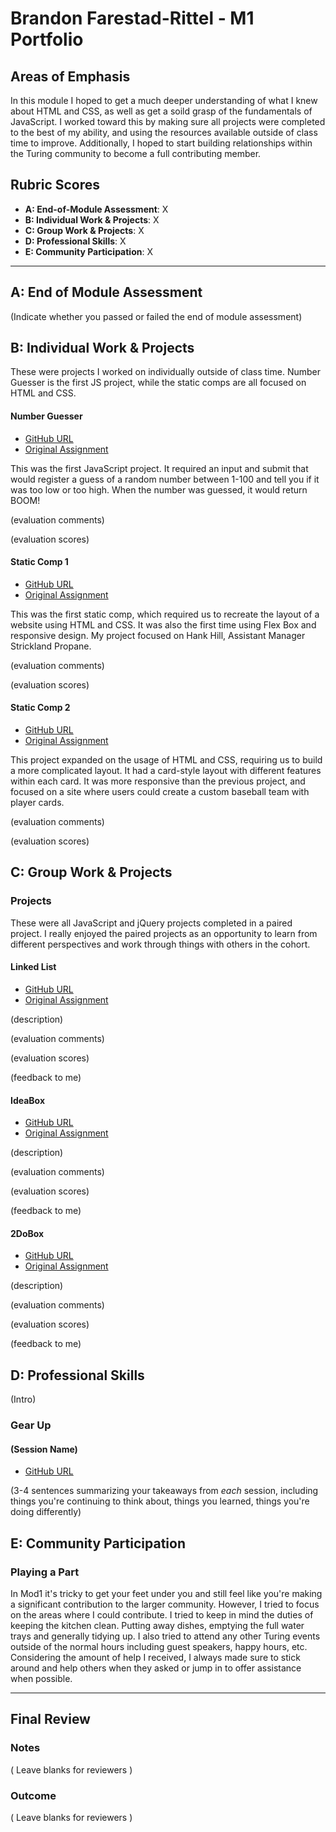 # Brandon Farestad-Rittel - M1 Portfolio

## Areas of Emphasis

In this module I hoped to get a much deeper understanding of what I knew about HTML and CSS, as well as get a soild grasp of the fundamentals of JavaScript. I worked toward this by making sure all projects were completed to the best of my ability, and using the resources available outside of class time to improve. Additionally, I hoped to start building relationships within the Turing community to become a full contributing member.

## Rubric Scores

* **A: End-of-Module Assessment**: X
* **B: Individual Work & Projects**: X
* **C: Group Work & Projects**: X
* **D: Professional Skills**: X
* **E: Community Participation**: X

-----------------------

## A: End of Module Assessment

(Indicate whether you passed or failed the end of module assessment)


## B: Individual Work & Projects

These were projects I worked on individually outside of class time. Number Guesser is the first JS project, while the static comps are all focused on HTML and CSS.

#### Number Guesser

* [GitHub URL](https://github.com/bfarestadrittel/number-guesser)
* [Original Assignment](http://frontend.turing.io/projects/number-guesser.html)

This was the first JavaScript project. It required an input and submit that would register a guess of a random number between 1-100 and tell you if it was too low or too high. When the number was guessed, it would return BOOM!

(evaluation comments)

(evaluation scores)

#### Static Comp 1

* [GitHub URL](https://github.com/bfarestadrittel/bfr-comp-challenge-1)
* [Original Assignment](http://frontend.turing.io/projects/m1-static-comp-1.html)

This was the first static comp, which required us to recreate the layout of a website using HTML and CSS. It was also the first time using Flex Box and responsive design. My project focused on Hank Hill, Assistant Manager Strickland Propane. 

(evaluation comments)

(evaluation scores)

#### Static Comp 2

* [GitHub URL](https://github.com/bfarestadrittel/bfr-comp-challenge-2)
* [Original Assignment](http://frontend.turing.io/projects/m1-static-comp-2.html)

This project expanded on the usage of HTML and CSS, requiring us to build a more complicated layout. It had a card-style layout with different features within each card. It was more responsive than the previous project, and focused on a site where users could create a custom baseball team with player cards.

(evaluation comments)

(evaluation scores)

## C: Group Work & Projects

### Projects

These were all JavaScript and jQuery projects completed in a paired project. I really enjoyed the paired projects as an opportunity to learn from different perspectives and work through things with others in the cohort.

#### Linked List

* [GitHub URL](https://github.com/bfarestadrittel/linked-list)
* [Original Assignment](http://frontend.turing.io/projects/linked-list.html)

(description)

(evaluation comments)

(evaluation scores)

(feedback to me)

#### IdeaBox

* [GitHub URL]()
* [Original Assignment]()

(description)

(evaluation comments)

(evaluation scores)

(feedback to me)

#### 2DoBox

* [GitHub URL]()
* [Original Assignment]()

(description)

(evaluation comments)

(evaluation scores)

(feedback to me)

## D: Professional Skills
(Intro)

### Gear Up
#### (Session Name)

* [GitHub URL]()

(3-4 sentences summarizing your takeaways from _each_ session, including things you're continuing to think about, things you learned, things you're doing differently)

## E: Community Participation

### Playing a Part

In Mod1 it's tricky to get your feet under you and still feel like you're making a significant contribution to the larger community. However, I tried to focus on the areas where I could contribute. I tried to keep in mind the duties of keeping the kitchen clean. Putting away dishes, emptying the full water trays and generally tidying up. I also tried to attend any other Turing events outside of the normal hours including guest speakers, happy hours, etc. Considering the amount of help I received, I always made sure to stick around and help others when they asked or jump in to offer assistance when possible.

------------------

## Final Review

### Notes

( Leave blanks for reviewers )

### Outcome

( Leave blanks for reviewers )
